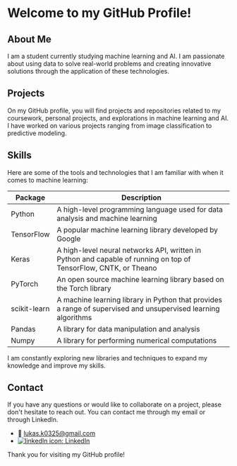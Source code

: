 # Welcome to my GitHub Profile!

## About Me
I am a student currently studying machine learning and AI. I am passionate about using data to solve real-world problems and creating innovative solutions through the application of these technologies. 

## Projects
On my GitHub profile, you will find projects and repositories related to my coursework, personal projects, and explorations in machine learning and AI. I have worked on various projects ranging from image classification to predictive modeling.

## Skills
Here are some of the tools and technologies that I am familiar with when it comes to machine learning:

| Package | Description |
| ------- | ----------- |
| Python  | A high-level programming language used for data analysis and machine learning |
| TensorFlow | A popular machine learning library developed by Google |
| Keras | A high-level neural networks API, written in Python and capable of running on top of TensorFlow, CNTK, or Theano |
| PyTorch | An open source machine learning library based on the Torch library |
| scikit-learn | A machine learning library in Python that provides a range of supervised and unsupervised learning algorithms |
| Pandas | A library for data manipulation and analysis |
| Numpy | A library for performing numerical computations |

I am constantly exploring new libraries and techniques to expand my knowledge and improve my skills.

## Contact
If you have any questions or would like to collaborate on a project, please don't hesitate to reach out. You can contact me through my email or through LinkedIn.

- :e-mail: lukas.k0325@gmail.com
- [![linkedIn icon](assets/linkedIn-icon.png): LinkedIn][linkedin]

[linkedin]: https://www.linkedin.com/in/lukas-k%C3%A4llstr%C3%B6m-6aa3601b9/-

Thank you for visiting my GitHub profile!


<!--
**LukasKallstrom/LukasKallstrom** is a ✨ _special_ ✨ repository because its `README.md` (this file) appears on your GitHub profile.

Here are some ideas to get you started:

- 🔭 I’m currently working on ...
- 🌱 I’m currently learning ...
- 👯 I’m looking to collaborate on ...
- 🤔 I’m looking for help with ...
- 💬 Ask me about ...
- 📫 How to reach me: ...
- 😄 Pronouns: ...
- ⚡ Fun fact: ...
-->
